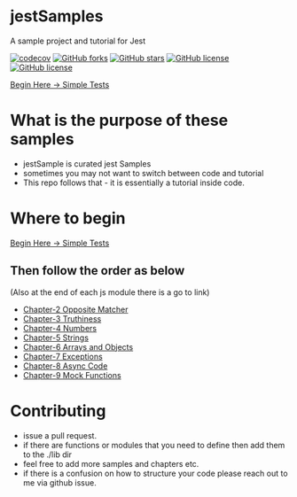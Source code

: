 # jestSamples
A sample project and tutorial for Jest

[![codecov](https://codecov.io/gh/bhagatabhijeet/jestSamples/branch/master/graph/badge.svg)](https://codecov.io/gh/bhagatabhijeet/jestSamples)
[![GitHub forks](https://img.shields.io/github/forks/bhagatabhijeet/jestSamples?style=plastic)](https://github.com/bhagatabhijeet/jestSamples/network)
[![GitHub stars](https://img.shields.io/github/stars/bhagatabhijeet/jestSamples?style=plastic)](https://github.com/bhagatabhijeet/jestSamples/stargazers)
[![GitHub license](https://img.shields.io/github/license/bhagatabhijeet/jestSamples?style=plastic)](https://github.com/bhagatabhijeet/jestSamples/blob/master/LICENSE)
[![GitHub license](https://img.shields.io/badge/Love-%F0%9F%92%99-blue)](https://github.com/bhagatabhijeet/jestSamples)


[Begin Here -> Simple Tests](simple.test.js)

# What is the purpose of these samples

* jestSample is curated jest Samples
* sometimes you may not want to switch between code and tutorial
* This repo follows that - it is essentially a tutorial inside code.

# Where to begin
[Begin Here -> Simple Tests](simple.test.js)

## Then follow the order as below

(Also at the end of each js module there is a go to link)

* [Chapter-2 Opposite Matcher](opposite.test.js)
* [Chapter-3 Truthiness](truthiness.test.js)
* [Chapter-4 Numbers](numbers.test.js)
* [Chapter-5 Strings](strings.test.js)
* [Chapter-6 Arrays and Objects](arraysandobjects.test.js)
* [Chapter-7 Exceptions](exceptions.test.js)
* [Chapter-8 Async Code](async.test.js)
* [Chapter-9 Mock Functions](mocks.test.js)



# Contributing

* issue a pull request.
* if there are functions  or modules that you need to define then add them to the ./lib dir
* feel free to add more samples and chapters etc.
* if there is a confusion on how to structure your code please reach out to me via github issue.
